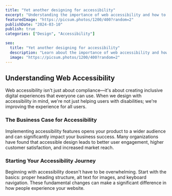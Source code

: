 ```yaml
---
title: "Yet another designing for accessibility"
excerpt: "Understanding the importance of web accessibility and how to implement it effectively."
featuredImage: "https://picsum.photos/1200/400?random=2"
publishDate: "2024-03-10"
publish: true
categories: ["Design", "Accessibility"]

seo:
  title: "Yet another designing for accessibility"
  description: "Learn about the importance of web accessibility and how to create inclusive digital experiences."
  image: "https://picsum.photos/1200/400?random=2"
---
```


## Understanding Web Accessibility

Web accessibility isn't just about compliance—it's about creating inclusive digital experiences that everyone can use. When we design with accessibility in mind, we're not just helping users with disabilities; we're improving the experience for all users.

### The Business Case for Accessibility

Implementing accessibility features opens your product to a wider audience and can significantly impact your business success. Many organizations have found that accessible design leads to better user engagement, higher customer satisfaction, and increased market reach.

### Starting Your Accessibility Journey

Beginning with accessibility doesn't have to be overwhelming. Start with the basics: proper heading structure, alt text for images, and keyboard navigation. These fundamental changes can make a significant difference in how people experience your website. 